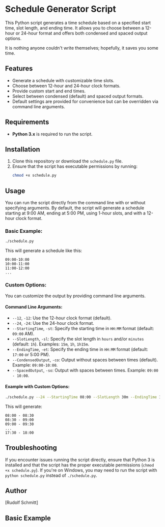 # Schedule Generator Script

This Python script generates a time schedule based on a specified start time, slot length, and ending time. It allows you to choose between a 12-hour or 24-hour format and offers both condensed and spaced output options.

It is nothing anyone couldn't write themselves; hopefully, it saves you some time.

## Features
- Generate a schedule with customizable time slots.
- Choose between 12-hour and 24-hour clock formats.
- Provide custom start and end times.
- Select between condensed (default) and spaced output formats.
- Default settings are provided for convenience but can be overridden via command line arguments.

## Requirements
- **Python 3.x** is required to run the script.

## Installation
1. Clone this repository or download the `schedule.py` file.
2. Ensure that the script has executable permissions by running:
   ```bash
   chmod +x schedule.py
   ```

## Usage
You can run the script directly from the command line with or without specifying arguments. By default, the script will generate a schedule starting at 9:00 AM, ending at 5:00 PM, using 1-hour slots, and with a 12-hour clock format.

### Basic Example:
```bash
./schedule.py
```

This will generate a schedule like this:
```
09:00-10:00
10:00-11:00
11:00-12:00
...
```

### Custom Options:
You can customize the output by providing command line arguments.

#### Command Line Arguments:
- `--12`, `-12`: Use the 12-hour clock format (default).
- `--24`, `-24`: Use the 24-hour clock format.
- `--StartingTime`, `-st`: Specify the starting time in `HH:MM` format (default: `09:00` AM).
- `--SlotLength`, `-sl`: Specify the slot length in `hours` and/or `minutes` (default: `1h`). Examples: `15m`, `1h`, `1h15m`.
- `--EndingTime`, `-et`: Specify the ending time in `HH:MM` format (default: `17:00` or 5:00 PM).
- `--CondensedOutput`, `-co`: Output without spaces between times (default). Example: `09:00-10:00`.
- `--SpacedOutput`, `-so`: Output with spaces between times. Example: `09:00 - 10:00`.

#### Example with Custom Options:
```bash
./schedule.py --24 --StartingTime 08:00 --SlotLength 30m --EndingTime 18:00 --SpacedOutput
```

This will generate:
```
08:00 - 08:30
08:30 - 09:00
09:00 - 09:30
...
17:30 - 18:00
```

## Troubleshooting
If you encounter issues running the script directly, ensure that Python 3 is installed and that the script has the proper executable permissions (`chmod +x schedule.py`). If you're on Windows, you may need to run the script with `python schedule.py` instead of `./schedule.py`.


## Author
[Rudolf Schmitt]

## Basic Example
 ```./schedule.py
